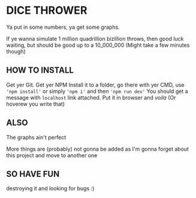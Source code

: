 # DICE THROWER

Ya put in some numbers, ya get some graphs.

If ye wanna simulate 1 million quadrillion bizillion throws, then good luck waiting, but should be good up to a 10_000_000 (Might take a few minutes though)

## HOW TO INSTALL
Get yer Git. Get yer NPM
Install it to a folder, go there with yer CMD, use `'npm install'` or simply `'npm i'` and then `'npm run dev'`
You should get a message with `localhost` link attached. Put it in browser and *voila* (Or hoverew you write that)

## ALSO

The graphs ain't perfect

More things are (probably) not gonna be added as I'm gonna forget about this project and move to another one

## SO HAVE FUN
destroying it and looking for bugs :)

